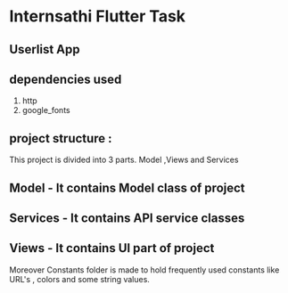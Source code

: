 # Internsathi Flutter Task 
## Userlist App 

## dependencies used 
 1. http
 2. google_fonts 

## project structure : 
  This project is divided into 3 parts. Model ,Views and Services 

  ## Model - It contains Model class of project
  ## Services - It contains API service classes 
  ## Views - It contains UI part of project 

  Moreover Constants folder is made to hold frequently used constants like URL's , colors and some string values.
